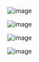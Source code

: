 ![image](https://github.com/user-attachments/assets/91fc75fc-41b5-4ed8-8344-b74c846c2836)

![image](https://github.com/user-attachments/assets/62740371-9878-40dd-9c70-76f29a501575)

![image](https://github.com/user-attachments/assets/bf742696-c99f-4819-bebe-3b8f374d46d7)

![image](https://github.com/user-attachments/assets/ca4fba6b-60ed-4ab9-bd10-023466276666)
